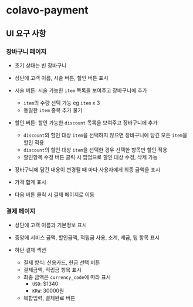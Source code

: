 # colavo-payment

## UI 요구 사항

### 장바구니 페이지

- 초기 상태는 빈 장바구니
- 상단에 고객 이름, 시술 버튼, 할인 버튼 표시

- 시술 버튼: 시술 가능한 `item` 목록을 보여주고 장바구니에 추가

  - `item`의 수량 선택 가능 eg `item` x 3
  - 동일한 `item` 중복 추가 불가

- 할인 버튼: 할인 가능한 `discount` 목록을 보여주고 장바구니에 추가

  - `discount`의 할인 대상 `item`을 선택하지 않으면 장바구니에 담긴 모든 `item`을 할인 적용
  - `discount`의 할인 대상 `item`을 선택한 경우 선택한 항목만 할인 적용
  - 할인항목 수정 버튼 클릭 시 팝업으로 할인 대상 수정, 삭제 가능

- 장바구니에 담긴 내용이 변경될 때 마다 사용자에게 최종 금액을 표시
- 가격 합계 표시
- 다음 버튼 클릭 시 결제 페이지로 이동

### 결제 페이지

- 상단에 고객 이름과 기본정보 표시

- 중앙에 서비스 금액, 할인금액, 적립금 사용, 소계, 세금, 팁 항목 표시

- 하단 결제 섹션
  - 결제 방식: 신용카드, 현금 선택 버튼
  - 결제금액, 적립금 항목 표시
  - 최종 금액은 `currency_code`에 따라 표시
    - `USD`: $1340
    - `KRW`: 30000원
  - 복합입력, 결제완료 버튼
